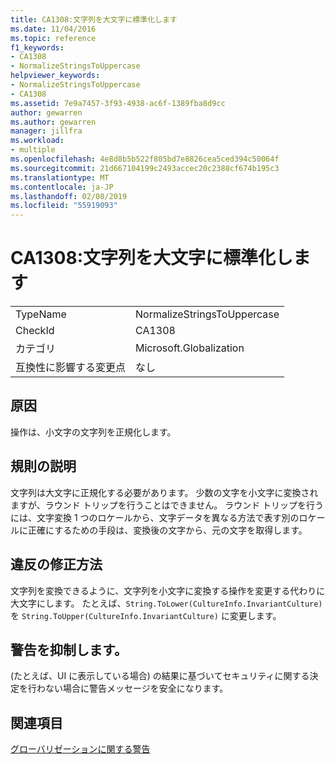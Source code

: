 ```yaml
---
title: CA1308:文字列を大文字に標準化します
ms.date: 11/04/2016
ms.topic: reference
f1_keywords:
- CA1308
- NormalizeStringsToUppercase
helpviewer_keywords:
- NormalizeStringsToUppercase
- CA1308
ms.assetid: 7e9a7457-3f93-4938-ac6f-1389fba8d9cc
author: gewarren
ms.author: gewarren
manager: jillfra
ms.workload:
- multiple
ms.openlocfilehash: 4e8d8b5b522f805bd7e8826cea5ced394c50064f
ms.sourcegitcommit: 21d667104199c2493accec20c2388cf674b195c3
ms.translationtype: MT
ms.contentlocale: ja-JP
ms.lasthandoff: 02/08/2019
ms.locfileid: "55919093"
---
```

# <a name="ca1308-normalize-strings-to-uppercase"></a>CA1308:文字列を大文字に標準化します

|||
|-|-|
|TypeName|NormalizeStringsToUppercase|
|CheckId|CA1308|
|カテゴリ|Microsoft.Globalization|
|互換性に影響する変更点|なし|

## <a name="cause"></a>原因
 操作は、小文字の文字列を正規化します。

## <a name="rule-description"></a>規則の説明
 文字列は大文字に正規化する必要があります。 少数の文字を小文字に変換されますが、ラウンド トリップを行うことはできません。 ラウンド トリップを行うには、文字変換 1 つのロケールから、文字データを異なる方法で表す別のロケールに正確にするための手段は、変換後の文字から、元の文字を取得します。

## <a name="how-to-fix-violations"></a>違反の修正方法
 文字列を変換できるように、文字列を小文字に変換する操作を変更する代わりに大文字にします。 たとえば、`String.ToLower(CultureInfo.InvariantCulture)` を `String.ToUpper(CultureInfo.InvariantCulture)` に変更します。

## <a name="when-to-suppress-warnings"></a>警告を抑制します。
 (たとえば、UI に表示している場合) の結果に基づいてセキュリティに関する決定を行わない場合に警告メッセージを安全になります。

## <a name="see-also"></a>関連項目
 [グローバリゼーションに関する警告](../code-quality/globalization-warnings.md)